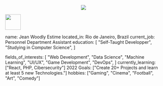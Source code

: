 <p align="center">
  <img src="https://capsule-render.vercel.app/api?text=Hey!🕹️&animation=fadeIn&type=waving&color=gradient&height=100"/>
</p>
 <a href="https://www.instagram.com/jeanzinho509/">
  <img height="50" src="https://user-images.githubusercontent.com/46517096/166974368-9798f39f-1f46-499c-b14e-81f0a3f83a06.png"/>
</a>

name: Jean Woodly Estime
located_in: Rio de Janeiro, Brazil
current_job: Personnel Department Assistant
education:
[
"Self-Taught Developper",
"Studying in Computer Science",
]

fields_of_interests:
  [
    "Web Development",
    "Data Science",
    "Machine Learning",
    "UI/UX",
    "Game Development",
    "DevOps",
  ]
  currently_learning: ["React, PHP, Cibersecurity"]
  2022 Goals: ["Create 20+ Projects and learn at least 5 new Technologies."]
  hobbies: ["Gaming", "Cinema", "Football", "Art", "Comedy"]
